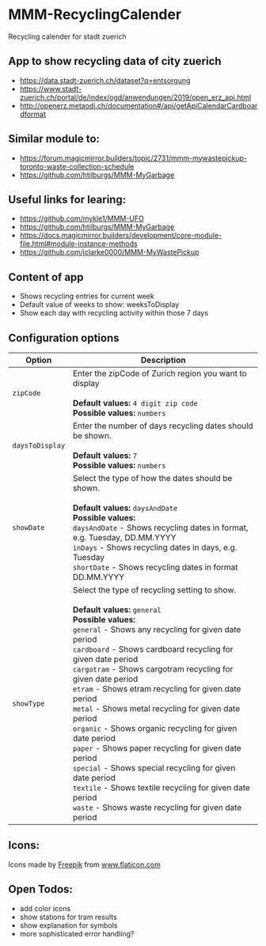 # MMM-RecyclingCalender
Recycling calender for stadt zuerich

## App to show recycling data of city zuerich 
- https://data.stadt-zuerich.ch/dataset?q=entsorgung
- https://www.stadt-zuerich.ch/portal/de/index/ogd/anwendungen/2019/open_erz_api.html
- http://openerz.metaodi.ch/documentation#/api/getApiCalendarCardboardformat

## Similar module to: 
- https://forum.magicmirror.builders/topic/2731/mmm-mywastepickup-toronto-waste-collection-schedule
- https://github.com/htilburgs/MMM-MyGarbage


## Useful links for learing: 
- https://github.com/mykle1/MMM-UFO
- https://github.com/htilburgs/MMM-MyGarbage
- https://docs.magicmirror.builders/development/core-module-file.html#module-instance-methods
- https://github.com/jclarke0000/MMM-MyWastePickup


## Content of app  
- Shows recycling entries for current week 
- Default value of weeks to show: weeksToDisplay 
- Show each day with recycling activity within those 7 days 

## Configuration options
<table>
  <thead>
    <tr>
      <th>Option</th>
      <th>Description</th>
    </tr>
  </thead>
  <tbody>
    <tr>
        <td><code>zipCode</code></td>
        <td>Enter the zipCode of Zurich region you want to display 
        <br /><br />
        <strong>Default values: </strong><code>4 digit zip code</code><br />
        <strong>Possible values:</strong>
        <code>numbers</code>
        </td>
    </tr>
    <tr>
        <td><code>daysToDisplay</code></td>
        <td>Enter the number of days recycling dates should be shown. 
        <br /><br />
        <strong>Default values: </strong><code>7</code><br />
        <strong>Possible values:</strong>
        <code>numbers</code>
        </td>
    </tr>
    <tr>
        <td><code>showDate</code></td>
        <td>Select the type of how the dates should be shown.
        <br /><br />
        <strong>Default values: </strong><code>daysAndDate</code><br />
        <strong>Possible values: <br /></strong>
        <code>daysAndDate</code> - Shows recycling dates in format, e.g. Tuesday, DD.MM.YYYY<br />
        <code>inDays</code> - Shows recycling dates in days, e.g. Tuesday<br />
        <code>shortDate</code> - Shows recycling dates in format DD.MM.YYYY<br />
        </td>
    </tr>
    <tr>
        <td><code>showType</code></td>
        <td>Select the type of recycling setting to show.
        <br /><br />
        <strong>Default values: </strong><code>general</code><br />
        <strong>Possible values: <br /></strong>
        <code>general</code> - Shows any recycling for given date period<br />
        <code>cardboard</code> - Shows cardboard recycling for given date period<br />
        <code>cargotram</code> - Shows cargotram recycling for given date period<br />
        <code>etram</code> - Shows etram recycling for given date period<br />
        <code>metal</code> - Shows metal recycling for given date period<br />
        <code>organic</code> - Shows organic recycling for given date period<br />
        <code>paper</code> - Shows paper recycling for given date period<br />
        <code>special</code> - Shows special recycling for given date period<br />
        <code>textile</code> - Shows textile recycling for given date period<br />
        <code>waste</code> - Shows waste recycling for given date period<br />
        </td>
    </tr>
  </tbody>
</table>

## Icons: 
<div>Icons made by <a href="https://www.flaticon.com/authors/freepik" title="Freepik">Freepik</a> from <a href="https://www.flaticon.com/" title="Flaticon">www.flaticon.com</a></div>

## Open Todos: 
- add color icons
- show stations for tram results 
- show explanation for symbols 
- more sophisticated error handling? 